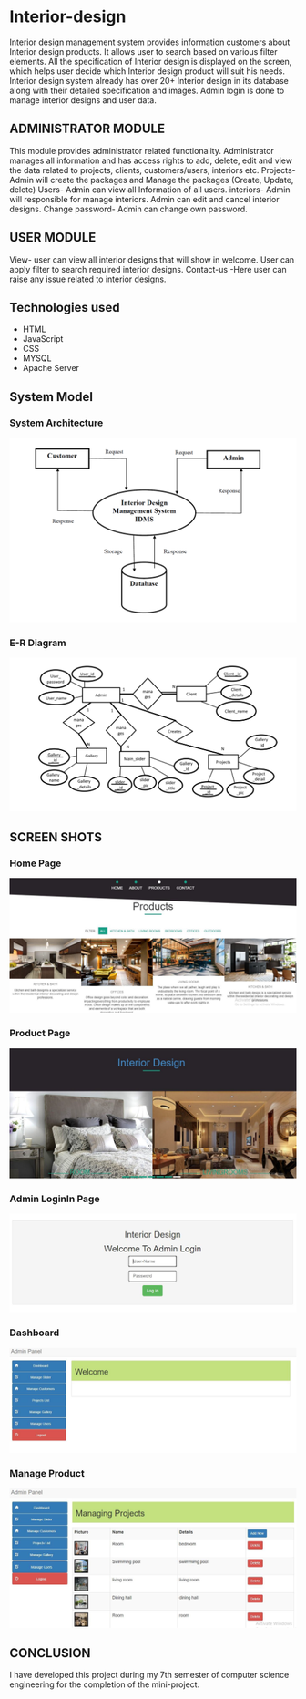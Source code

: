 # Interior-design

Interior design management system provides information customers about Interior design products. It allows user to search based on various filter elements. All the specification of Interior design is displayed on the screen, which helps user decide which Interior design product will suit his needs. Interior design system already has over 20+ Interior design in its database along with their detailed specification and images. Admin login is done to manage interior designs and user data.

## ADMINISTRATOR MODULE

This module provides administrator related functionality. Administrator manages all information and has access rights to add, delete, edit and view the data related to projects, clients, customers/users, interiors etc.
Projects- Admin will create the packages and Manage the packages (Create, Update, delete)
Users- Admin can view all Information of all users.
interiors- Admin will responsible for manage interiors. Admin can edit and cancel interior designs.
Change password- Admin can change own password.

## USER MODULE

View- user can view all interior designs that will show in welcome. User can apply filter to search required interior designs.
Contact-us -Here user can raise any issue related to interior designs.

## Technologies used
* HTML
* JavaScript
* CSS
* MYSQL
* Apache Server

## System Model

### System Architecture

![](screenshots/img.png)


### E-R Diagram

![](screenshots/img1.png)


## SCREEN SHOTS

### Home Page

![](screenshots/img3.png)


### Product Page

![](screenshots/img4.png)


### Admin LoginIn Page

![](screenshots/img5.png)


### Dashboard

![](screenshots/img6.png)


### Manage Product

![](screenshots/img7.png)


## CONCLUSION

I have developed this project during my 7th semester of computer science engineering for the completion of the mini-project.
